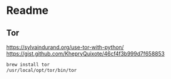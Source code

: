 # Readme

## Tor

https://sylvaindurand.org/use-tor-with-python/
https://gist.github.com/KhepryQuixote/46cf4f3b999d7f658853

```bash
brew install tor
/usr/local/opt/tor/bin/tor
```
